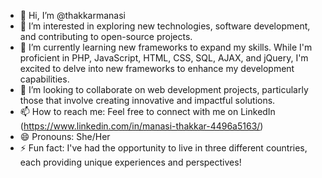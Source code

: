 - 👋 Hi, I’m @thakkarmanasi
- 👀 I’m interested in exploring new technologies, software development, and contributing to open-source projects.
- 🌱 I’m currently learning new frameworks to expand my skills. While I'm proficient in PHP, JavaScript, HTML, CSS, SQL, AJAX, and jQuery, I'm excited to delve into new frameworks to enhance my development capabilities.
- 💞️ I’m looking to collaborate on web development projects, particularly those that involve creating innovative and impactful solutions.
- 📫 How to reach me: Feel free to connect with me on LinkedIn (https://www.linkedin.com/in/manasi-thakkar-4496a5163/)
- 😄 Pronouns: She/Her
- ⚡ Fun fact: I've had the opportunity to live in three different countries, each providing unique experiences and perspectives!

<!---
thakkarmanasi/thakkarmanasi is a ✨ special ✨ repository because its `README.md` (this file) appears on your GitHub profile.
You can click the Preview link to take a look at your changes.
--->
